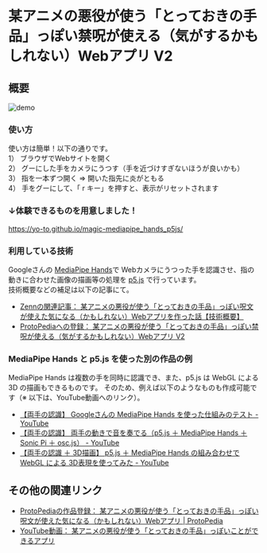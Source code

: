 # 某アニメの悪役が使う「とっておきの手品」っぽい禁呪が使える（気がするかもしれない）Webアプリ V2

## 概要
![demo](https://github.com/yo-to/magic-mediapipe_hands_p5js/blob/main/demo.gif?raw=true)

### 使い方
使い方は簡単！以下の通りです。  
1） ブラウザでWebサイトを開く  
2） グーにした手をカメラにうつす（手を近づけすぎないほうが良いかも）  
3） 指を一本ずつ開く ⇒ 開いた指先に炎がともる  
4） 手をグーにして、「 r キー」を押すと、表示がリセットされます

### ↓体験できるものを用意しました！
https://yo-to.github.io/magic-mediapipe_hands_p5js/

### 利用している技術

Googleさんの [MediaPipe Hands](https://google.github.io/mediapipe/solutions/hands.html)で Webカメラにうつった手を認識させ、指の動きに合わせた画像の描画等の処理を [p5.js](https://p5js.org/) で行っています。  
技術概要などの補足は以下の記事にて。

* [Zennの関連記事： 某アニメの悪役が使う「とっておきの手品」っぽい呪文が使えた気になる（かもしれない）Webアプリを作った話【技術概要】](https://zenn.dev/youtoy/articles/8900adadd996caf643a5)
* [ProtoPediaへの登録： 某アニメの悪役が使う「とっておきの手品」っぽい禁呪が使える（気がするかもしれない）Webアプリ V2](https://protopedia.net/prototype/2734)

### MediaPipe Hands と p5.js を使った別の作品の例

MediaPipe Hands は複数の手を同時に認識でき、また、p5.js は WebGL による 3D の描画もできるものです。
そのため、例えば以下のようなものも作成可能です（※ 以下は、YouTube動画へのリンク）。

* [【両手の認識】 Googleさんの MediaPipe Hands を使った仕組みのテスト - YouTube](https://www.youtube.com/watch?v=vlZRC8iDqjE)
* [【両手の認識】 両手の動きで音を奏でる（p5.js ＋ MediaPipe Hands ＋ Sonic Pi ＋ osc.js） - YouTube](https://www.youtube.com/watch?v=Xz7_Mq_DUNo)
* [【両手の認識 ＋ 3D描画】 p5.js ＋ MediaPipe Hands の組み合わせで WebGL による 3D表現を使ってみた - YouTube](https://www.youtube.com/watch?v=ehJeN8pFHeI)

## その他の関連リンク
* [ProtoPediaの作品登録： 某アニメの悪役が使う「とっておきの手品」っぽい呪文が使えた気になる（かもしれない）Webアプリ | ProtoPedia](https://protopedia.net/prototype/2147)
* [YouTube動画： 某アニメの悪役が使う「とっておきの手品」っぽいことができるアプリ](https://www.youtube.com/watch?v=EkzZNFuWYNk)

